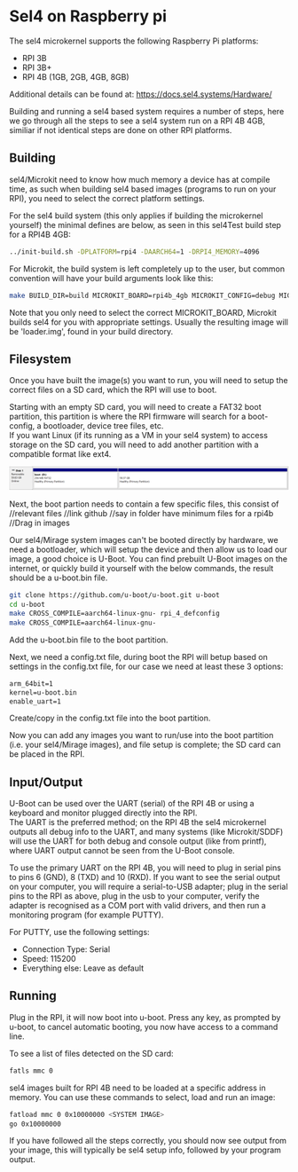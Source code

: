 # Sel4 on Raspberry pi
The sel4 microkernel supports the following Raspberry Pi platforms:
- RPI 3B
- RPI 3B+
- RPI 4B (1GB, 2GB, 4GB, 8GB)

Additional details can be found at: https://docs.sel4.systems/Hardware/

Building and running a sel4 based system requires a number of steps, here we go through all the steps to see a sel4 system run on a RPI 4B 4GB, similiar if not identical steps are done on other RPI platforms.

## Building
sel4/Microkit need to know how much memory a device has at compile time, as such when building sel4 based images (programs to run on your RPI), you need to select the correct platform settings.

For the sel4 build system (this only applies if building the microkernel yourself) the minimal defines are below, as seen in this sel4Test build step for a RPI4B 4GB:
```bash
../init-build.sh -DPLATFORM=rpi4 -DAARCH64=1 -DRPI4_MEMORY=4096
```

For Microkit, the build system is left completely up to the user, but common convention will have your build arguments look like this:
```bash
make BUILD_DIR=build MICROKIT_BOARD=rpi4b_4gb MICROKIT_CONFIG=debug MICROKIT_SDK=./../microkit-sdk-2.0.1
```
Note that you only need to select the correct MICROKIT_BOARD, Microkit builds sel4 for you with appropriate settings.
Usually the resulting image will be 'loader.img', found in your build directory.

## Filesystem
Once you have built the image(s) you want to run, you will need to setup the correct files on a SD card, which the RPI will use to boot.

Starting with an empty SD card, you will need to create a FAT32 boot partition, this partition is where the RPI firmware will search for a boot-config, a bootloader, device tree files, etc.
<br>
If you want Linux (if its running as a VM in your sel4 system) to access storage on the SD card, you will need to add another partition
with a compatible format like ext4.

![Example SD card formatting](res/example-format.png)

Next, the boot partion needs to contain a few specific files, this consist of 
//relevant files
//link github
//say in folder have minimum files for a rpi4b
//Drag in images

Our sel4/Mirage system images can't be booted directly by hardware, we need a bootloader, which will setup the device and then allow us to load our image, a good choice is U-Boot. You can find prebuilt U-Boot images on the internet, or quickly build it yourself with the below commands, the result should be a u-boot.bin file.
```bash
git clone https://github.com/u-boot/u-boot.git u-boot
cd u-boot
make CROSS_COMPILE=aarch64-linux-gnu- rpi_4_defconfig
make CROSS_COMPILE=aarch64-linux-gnu-
```
Add the u-boot.bin file to the boot partition.

Next, we need a config.txt file, during boot the RPI will betup based on settings in the config.txt file, for our case we need at least these 3 options:
```
arm_64bit=1
kernel=u-boot.bin
enable_uart=1
```
Create/copy in the config.txt file into the boot partition.

Now you can add any images you want to run/use into the boot partition (i.e. your sel4/Mirage images), and file setup is complete; the SD card can be placed in the RPI.

## Input/Output
U-Boot can be used over the UART (serial) of the RPI 4B or using a keyboard and monitor plugged directly into the RPI.<br>
The UART is the preferred method; on the RPI 4B the sel4 microkernel outputs all debug info to the UART, and many systems (like Microkit/SDDF) 
will use the UART for both debug and console output (like from printf), where UART output cannot be seen from the U-Boot console.

To use the primary UART on the RPI 4B, you will need to plug in serial pins to pins 6 (GND), 8 (TXD) and 10 (RXD). 
If you want to see the serial output on your computer, you will require a serial-to-USB adapter; plug in the serial pins to the RPI as above, 
plug in the usb to your computer, verify the adapter is recognised as a COM port with valid drivers, and then run a monitoring program (for example PUTTY).<br>

For PUTTY, use the following settings:
- Connection Type: Serial
- Speed: 115200
- Everything else: Leave as default

## Running
Plug in the RPI, it will now boot into u-boot. Press any key, as prompted by u-boot, to cancel automatic booting, you now have access to a command line.

To see a list of files detected on the SD card:
```bash
fatls mmc 0
```

sel4 images built for RPI 4B need to be loaded at a specific address in memory. 
You can use these commands to select, load and run an image:
```bash
fatload mmc 0 0x10000000 <SYSTEM IMAGE>
go 0x10000000
```
If you have followed all the steps correctly, you should now see output from your image, this will typically be sel4 setup info, followed by your program output. 